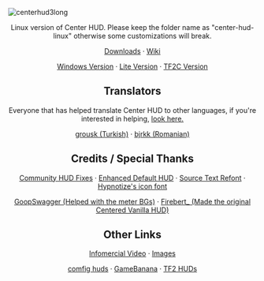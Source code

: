 ![centerhud3long](https://github.com/Eerorri/center-hud/assets/97610612/fe6e4ca8-e06e-4940-9ef7-aa191a214106)
<div id="main" align="center"> 
  <p>Linux version of Center HUD. Please keep the folder name as "center-hud-linux" otherwise some customizations will break.</p>
  <p><a href="https://github.com/Eerorri/center-hud/releases">Downloads</a>
  ·
  <a href="https://github.com/Eerorri/center-hud/wiki">Wiki</a></p>

  <p><a href="https://github.com/Eerorri/center-hud/tree/main">Windows Version</a>
  ·
  <a href="https://github.com/Eerorri/center-hud/tree/lite">Lite Version</a>
  ·
  <a href="https://github.com/Eerorri/center-hud/tree/tf2c">TF2C Version</a></p>
</div>

<div id="translators" align="center">
  <h2>Translators</h2>
  <p>Everyone that has helped translate Center HUD to other languages, if you're interested in helping, <a href="https://github.com/Eerorri/center-hud/wiki/Translating">look here.</a></p>
  <p><a href="https://github.com/grousk">grousk (Turkish)</a>
  ·
  <a href="https://steamcommunity.com/id/bambambambrrrbrrrboopboop/">bjrkk (Romanian)</a></p>
</div>

<div id="credits" align="center">
  <h2>
  Credits / Special Thanks
  </h2>
  <p><a href="https://github.com/CriticalFlaw/TF2HUD.Fixes">Community HUD Fixes</a>
  ·
  <a href="https://gamebanana.com/mods/385807">Enhanced Default HUD</a>
  ·
  <a href="https://gamebanana.com/mods/314848">Source Text Refont</a>
  ·
  <a href="https://github.com/Hypnootize/TF2-HUD-Icons">Hypnotize's icon font</a></p>

  <p><a href="https://gamebanana.com/members/1672887">GoopSwagger (Helped with the meter BGs)</a>
  ·
  <a href="https://gamebanana.com/members/1767717">Firebert_ (Made the original Centered Vanilla HUD)</a></p>
</div>

<div id="other" align="center">
  <h2>
  Other Links
  </h2>
  <p><a href="https://youtu.be/_RjJj9XU_iI">Infomercial Video</a>
  ·
  <a href="https://imgur.com/a/NLdQS6O">Images</a></p>

  <p><a href="https://comfig.app/huds/page/center-hud/">comfig huds</a>
  ·
  <a href="https://gamebanana.com/mods/485626">GameBanana</a>
  ·
  <a href="https://tf2huds.dev/hud/Center-Hud">TF2 HUDs</a></p>
</div>
